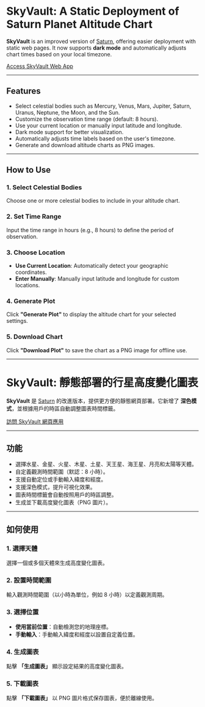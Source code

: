 # SkyVault: A Static Deployment of Saturn Planet Altitude Chart  

**SkyVault** is an improved version of [Saturn](https://github.com/HeronSky/Saturn), offering easier deployment with static web pages. It now supports **dark mode** and automatically adjusts chart times based on your local timezone.  

[Access SkyVault Web App](https://starview.space)  

---

## Features  
- Select celestial bodies such as Mercury, Venus, Mars, Jupiter, Saturn, Uranus, Neptune, the Moon, and the Sun.  
- Customize the observation time range (default: 8 hours).  
- Use your current location or manually input latitude and longitude.  
- Dark mode support for better visualization.  
- Automatically adjusts time labels based on the user's timezone.  
- Generate and download altitude charts as PNG images.  

---

## How to Use  

### 1. Select Celestial Bodies  
Choose one or more celestial bodies to include in your altitude chart.  

### 2. Set Time Range  
Input the time range in hours (e.g., 8 hours) to define the period of observation.  

### 3. Choose Location  
- **Use Current Location**: Automatically detect your geographic coordinates.  
- **Enter Manually**: Manually input latitude and longitude for custom locations.  

### 4. Generate Plot  
Click **"Generate Plot"** to display the altitude chart for your selected settings.  

### 5. Download Chart  
Click **"Download Plot"** to save the chart as a PNG image for offline use.  

---

# SkyVault: 靜態部署的行星高度變化圖表  

**SkyVault** 是 [Saturn](https://github.com/HeronSky/Saturn) 的改進版本，提供更方便的靜態網頁部署。它新增了 **深色模式**，並根據用戶的時區自動調整圖表時間標籤。  

[訪問 SkyVault 網頁應用](https://starview.space)  

---

## 功能  
- 選擇水星、金星、火星、木星、土星、天王星、海王星、月亮和太陽等天體。  
- 自定義觀測時間範圍（默認：8 小時）。  
- 支援自動定位或手動輸入緯度和經度。  
- 支援深色模式，提升可視化效果。  
- 圖表時間標籤會自動按照用戶的時區調整。  
- 生成並下載高度變化圖表（PNG 圖片）。  

---

## 如何使用  

### 1. 選擇天體  
選擇一個或多個天體來生成高度變化圖表。  

### 2. 設置時間範圍  
輸入觀測時間範圍（以小時為單位，例如 8 小時）以定義觀測周期。  

### 3. 選擇位置  
- **使用當前位置**：自動檢測您的地理座標。  
- **手動輸入**：手動輸入緯度和經度以設置自定義位置。  

### 4. 生成圖表  
點擊 **「生成圖表」** 顯示設定結果的高度變化圖表。  

### 5. 下載圖表  
點擊 **「下載圖表」** 以 PNG 圖片格式保存圖表，便於離線使用。
